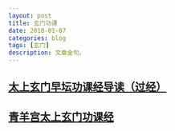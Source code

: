 ```yaml
---
layout: post
title: 玄门功课
date: 2018-01-07
categories: blog
tags: [玄门]
description: 文章金句。
---
```


## [太上玄门早坛功课经导读（过经）](https://www.bilibili.com/video/av8878248/)


## [青羊宫太上玄门功课经](https://www.bilibili.com/video/av5894399/)
